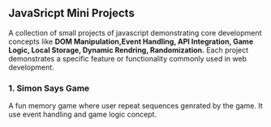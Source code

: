 ## JavaSricpt Mini Projects
A collection of small projects of javascript demonstrating core development concepts like **DOM Manipulation,Event Handling, API Integration, Game Logic, Local Storage, Dynamic Rendring, Randomization.** Each project demonstrates a specific feature or functionality commonly used in web development.

### 1. Simon Says Game
A fun memory game where user repeat sequences genrated by the game. It use event handling and game logic concept.

